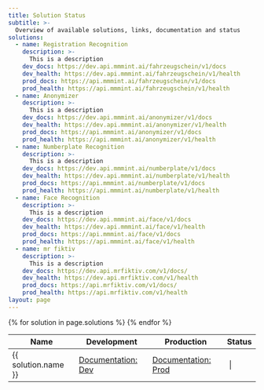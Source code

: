 ```yaml
---
title: Solution Status
subtitle: >-
  Overview of available solutions, links, documentation and status
solutions:
  - name: Registration Recognition
    description: >-
      This is a description
    dev_docs: https://dev.api.mmmint.ai/fahrzeugschein/v1/docs
    dev_health: https://dev.api.mmmint.ai/fahrzeugschein/v1/health
    prod_docs: https://api.mmmint.ai/fahrzeugschein/v1/docs
    prod_health: https://api.mmmint.ai/fahrzeugschein/v1/health
  - name: Anonymizer
    description: >-
      This is a description
    dev_docs: https://dev.api.mmmint.ai/anonymizer/v1/docs
    dev_health: https://dev.api.mmmint.ai/anonymizer/v1/health
    prod_docs: https://api.mmmint.ai/anonymizer/v1/docs
    prod_health: https://api.mmmint.ai/anonymizer/v1/health
  - name: Numberplate Recognition
    description: >-
      This is a description
    dev_docs: https://dev.api.mmmint.ai/numberplate/v1/docs
    dev_health: https://dev.api.mmmint.ai/numberplate/v1/health
    prod_docs: https://api.mmmint.ai/numberplate/v1/docs
    prod_health: https://api.mmmint.ai/numberplate/v1/health
  - name: Face Recognition
    description: >-
      This is a description
    dev_docs: https://dev.api.mmmint.ai/face/v1/docs
    dev_health: https://dev.api.mmmint.ai/face/v1/health
    prod_docs: https://api.mmmint.ai/face/v1/docs
    prod_health: https://api.mmmint.ai/face/v1/health
  - name: mr fiktiv
    description: >-
      This is a description
    dev_docs: https://dev.api.mrfiktiv.com/v1/docs/
    dev_health: https://dev.api.mrfiktiv.com/v1/health
    prod_docs: https://api.mrfiktiv.com/v1/docs/
    prod_health: https://api.mrfiktiv.com/v1/health
layout: page
---
```


<link rel="stylesheet" href="https://stackpath.bootstrapcdn.com/font-awesome/4.7.0/css/font-awesome.min.css" />

<table>
  <thead>
    <tr>
      <th>Name</th>
      <!-- <th>Description</th> -->
      <th>Development</th>
      <th>Production</th>
      <th>Status</th>
    </tr>
  </thead>
  <tbody>
    {% for solution in page.solutions %}
    <tr>
        <td>{{ solution.name }}</td>
        <!-- <td>{{ solution.description }}</td> -->
        <td>
            <a href="{{ solution.dev_docs }}" target="_blank" class="button">
                Documentation: Dev
            </a>
        </td>
        <td>
            <a href="{{ solution.prod_docs }}" target="_blank" class="button">
                Documentation: Prod
            </a>
        </td>
        <td >
                <a href="{{solution.dev_docs}}" target="_blank" class="tooltip">
                  <span class="tooltiptext">Development</span>
                  <health data="{{solution.dev_health}}">
                    <i class="fa fa-exclamation-triangle" aria-hidden="true" style="color:orange"></i>
                  </health>
                </a>
            |
                <a href="{{solution.prod_docs}}" target="_blank" class="tooltip">
                  <span class="tooltiptext">Production</span>
                  <health data="{{solution.prod_health}}">
                    <i class="fa fa-exclamation-triangle" aria-hidden="true" style="color:orange"></i>
                  </health>
                </a>
        </td>
    </tr>
    {% endfor %}
  </tbody>
</table>

<script src="./../health.js" >

</script>

<style>
/* Tooltip container */
.tooltip {
  position: relative;
  display: inline-block;
  border-bottom: 1px dotted black; /* If you want dots under the hoverable text */
}

/* Tooltip text */
.tooltip .tooltiptext {
  visibility: hidden;
  width: 120px;
  background-color: #2c2f3b;
  color: #ebecf0;
  text-align: center;
  padding: 5px 0;
  border-radius: 6px;
 
  /* Position the tooltip text - see examples below! */
  position: absolute;
  z-index: 1;
}

/* Show the tooltip text when you mouse over the tooltip container */
.tooltip:hover .tooltiptext {
  visibility: visible;
}
</style>
